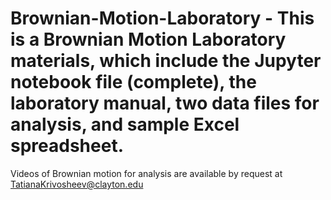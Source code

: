 # Brownian-Motion-Laboratory  - This is a Brownian Motion Laboratory materials, which include the Jupyter notebook file (complete), the laboratory manual, two data files for analysis, and sample Excel spreadsheet.
Videos of Brownian motion for analysis are available by request at TatianaKrivosheev@clayton.edu
